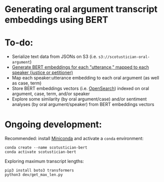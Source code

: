 # Generating oral argument transcript embeddings using BERT

# To-do:
* Serialize text data from JSONs on S3 (i.e. `s3://scotustician-oral-argument`)
* [Generate BERT embeddings for each "utterance," mapped to each speaker (justice or petitioner)](https://mccormickml.com/2019/05/14/BERT-word-embeddings-tutorial/#sentence-vectors)
* Map each speaker:utterance embedding to each oral argument (as well as case, term)
* Store BERT embeddings vectors (i.e. [OpenSearch](https://github.com/ev2900/OpenSearch_Neural_Search)) indexed on oral argument, case, term, and/or speaker
* Explore some similarity (by oral argument/case) and/or sentiment analyses (by oral argument/speaker) from BERT embeddings vectors

# Ongoing development:
Recommended: install [Miniconda](https://docs.anaconda.com/miniconda/miniconda-install/) and activate a `conda` environment:
```
conda create --name scotustician-bert
conda activate scotustician-bert
```

Exploring maximum transcript lengths:
```
pip3 install boto3 transformers
python3 dev/get_max_len.py
```
